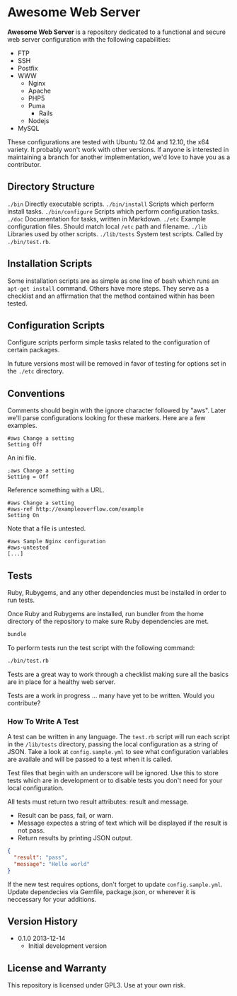 Awesome Web Server
==================

**Awesome Web Server** is a repository dedicated to a functional and secure web server
configuration with the following capabilities:

+ FTP
+ SSH
+ Postfix
+ WWW
  + Nginx
  + Apache
  + PHP5
  + Puma
    + Rails
  + Nodejs
+ MySQL

These configurations are tested with Ubuntu 12.04 and 12.10, the x64 variety. It probably
won't work with other versions. If anyone is interested in maintaining a branch for another
implementation, we'd love to have you as a contributor.

Directory Structure
-------------------

`./bin` Directly executable scripts.
`./bin/install` Scripts which perform install tasks.
`./bin/configure` Scripts which perform configuration tasks.
`./doc` Documentation for tasks, written in Markdown.
`./etc` Example configuration files. Should match local `/etc` path and filename.
`./lib` Libraries used by other scripts.
`./lib/tests` System test scripts. Called by `./bin/test.rb`.

Installation Scripts
--------------------

Some installation scripts are as simple as one line of bash which runs an `apt-get install`
command. Others have more steps. They serve as a checklist and an affirmation that the method
contained within has been tested.

Configuration Scripts
---------------------

Configure scripts perform simple tasks related to the configuration of certain packages.

In future versions most will be removed in favor of testing for options set in the `./etc`
directory.

Conventions
-----------

Comments should begin with the ignore character followed by "aws". Later we'll parse configurations
looking for these markers. Here are a few examples.

```
#aws Change a setting
Setting Off
```

An ini file.

```
;aws Change a setting
Setting = Off
```

Reference something with a URL.

```
#aws Change a setting
#aws-ref http://exampleoverflow.com/example
Setting On
```

Note that a file is untested.
```
#aws Sample Nginx configuration
#aws-untested
[...]
```

Tests
-----

Ruby, Rubygems, and any other dependencies must be installed in order to run tests.

Once Ruby and Rubygems are installed, run bundler from the
home directory of the repository to make sure Ruby dependencies are
met.

```bash
bundle
```

To perform tests run the test script with the following command:

```bash
./bin/test.rb
```

Tests are a great way to work through a checklist making sure all the basics are
in place for a healthy web server.

Tests are a work in progress ... many have yet to be written. Would you contribute?

### How To Write A Test

A test can be written in any language. The `test.rb` script will run each script in the
`/lib/tests` directory, passing the local configuration as a string of JSON. Take a look
at `config.sample.yml` to see what configuration variables are availale and will be passed
to a test when it is called.

Test files that begin with an underscore will be ignored. Use this to store tests which
are in development or to disable tests you don't need for your local configuration.

All tests must return two result attributes: result and message.

+ Result can be pass, fail, or warn.
+ Message expectes a string of text which will be displayed if the result is not pass.
+ Return results by printing JSON output.

```json
{
  "result": "pass",
  "message": "Hello world"
}
```

If the new test requires options, don't forget to update `config.sample.yml`.
Update dependecies via Gemfile,
package.json, or wherever it is neccessary for your additions.

Version History
---------------

+ 0.1.0 2013-12-14
  + Initial development version

License and Warranty
--------------------

This repository is licensed under GPL3. Use at your own risk.